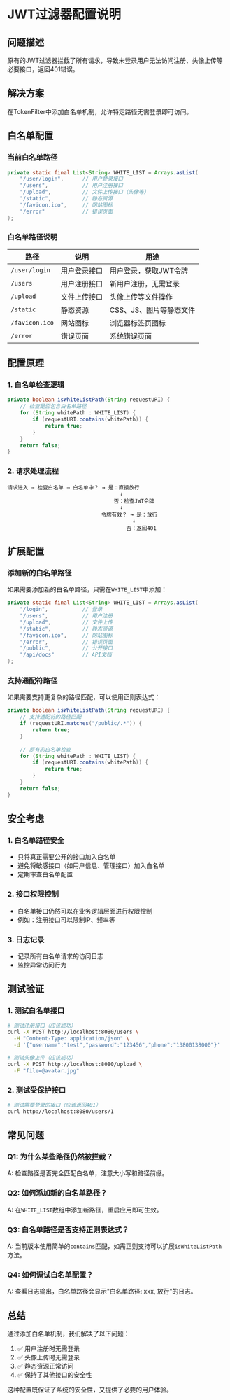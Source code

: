 # JWT过滤器配置说明

## 问题描述
原有的JWT过滤器拦截了所有请求，导致未登录用户无法访问注册、头像上传等必要接口，返回401错误。

## 解决方案
在TokenFilter中添加白名单机制，允许特定路径无需登录即可访问。

## 白名单配置

### 当前白名单路径
```java
private static final List<String> WHITE_LIST = Arrays.asList(
    "/user/login",      // 用户登录接口
    "/users",           // 用户注册接口
    "/upload",          // 文件上传接口（头像等）
    "/static",          // 静态资源
    "/favicon.ico",     // 网站图标
    "/error"            // 错误页面
);
```

### 白名单路径说明

| 路径 | 说明 | 用途 |
|------|------|------|
| `/user/login` | 用户登录接口 | 用户登录，获取JWT令牌 |
| `/users` | 用户注册接口 | 新用户注册，无需登录 |
| `/upload` | 文件上传接口 | 头像上传等文件操作 |
| `/static` | 静态资源 | CSS、JS、图片等静态文件 |
| `/favicon.ico` | 网站图标 | 浏览器标签页图标 |
| `/error` | 错误页面 | 系统错误页面 |

## 配置原理

### 1. 白名单检查逻辑
```java
private boolean isWhiteListPath(String requestURI) {
    // 检查是否包含白名单路径
    for (String whitePath : WHITE_LIST) {
        if (requestURI.contains(whitePath)) {
            return true;
        }
    }
    return false;
}
```

### 2. 请求处理流程
```
请求进入 → 检查白名单 → 白名单中？ → 是：直接放行
                                    ↓
                                  否：检查JWT令牌
                                    ↓
                              令牌有效？ → 是：放行
                                        ↓
                                      否：返回401
```

## 扩展配置

### 添加新的白名单路径
如果需要添加新的白名单路径，只需在`WHITE_LIST`中添加：

```java
private static final List<String> WHITE_LIST = Arrays.asList(
    "/login",           // 登录
    "/users",           // 用户注册
    "/upload",          // 文件上传
    "/static",          // 静态资源
    "/favicon.ico",     // 网站图标
    "/error",           // 错误页面
    "/public",          // 公开接口
    "/api/docs"         // API文档
);
```

### 支持通配符路径
如果需要支持更复杂的路径匹配，可以使用正则表达式：

```java
private boolean isWhiteListPath(String requestURI) {
    // 支持通配符的路径匹配
    if (requestURI.matches("/public/.*")) {
        return true;
    }
    
    // 原有的白名单检查
    for (String whitePath : WHITE_LIST) {
        if (requestURI.contains(whitePath)) {
            return true;
        }
    }
    return false;
}
```

## 安全考虑

### 1. 白名单路径安全
- 只将真正需要公开的接口加入白名单
- 避免将敏感接口（如用户信息、管理接口）加入白名单
- 定期审查白名单配置

### 2. 接口权限控制
- 白名单接口仍然可以在业务逻辑层面进行权限控制
- 例如：注册接口可以限制IP、频率等

### 3. 日志记录
- 记录所有白名单请求的访问日志
- 监控异常访问行为

## 测试验证

### 1. 测试白名单接口
```bash
# 测试注册接口（应该成功）
curl -X POST http://localhost:8080/users \
  -H "Content-Type: application/json" \
  -d '{"username":"test","password":"123456","phone":"13800138000"}'

# 测试头像上传（应该成功）
curl -X POST http://localhost:8080/upload \
  -F "file=@avatar.jpg"
```

### 2. 测试受保护接口
```bash
# 测试需要登录的接口（应该返回401）
curl http://localhost:8080/users/1
```

## 常见问题

### Q1: 为什么某些路径仍然被拦截？
A: 检查路径是否完全匹配白名单，注意大小写和路径前缀。

### Q2: 如何添加新的白名单路径？
A: 在`WHITE_LIST`数组中添加新路径，重启应用即可生效。

### Q3: 白名单路径是否支持正则表达式？
A: 当前版本使用简单的`contains`匹配，如需正则支持可以扩展`isWhiteListPath`方法。

### Q4: 如何调试白名单配置？
A: 查看日志输出，白名单路径会显示"白名单路径: xxx, 放行"的日志。

## 总结

通过添加白名单机制，我们解决了以下问题：
1. ✅ 用户注册时无需登录
2. ✅ 头像上传时无需登录
3. ✅ 静态资源正常访问
4. ✅ 保持了其他接口的安全性

这种配置既保证了系统的安全性，又提供了必要的用户体验。
